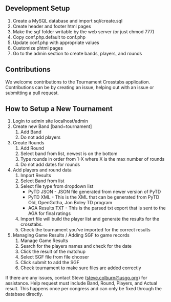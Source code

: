 ## Development Setup

1. Create a MySQL database and import sql/create.sql
2. Create header and footer html pages
3. Make the sgf folder writable by the web server (or just chmod 777)
4. Copy conf.php.default to conf.php
5. Update conf.php with appropriate values
6. Customize phtml pages
7. Go to the admin section to create bands, players, and rounds

## Contributions
We welcome contributions to the Tournament Crosstabs application. Contributions can be by creating
an issue, helping out with an issue or submitting a pull request.

## How to Setup a New Tournament
1. Login to admin site localhost/admin  
2. Create new Band [band=tournament]  
    1. Add Band  
    2. Do not add players  
3. Create Rounds  
    1. Add Round  
    2. Select band from list, newest is on the bottom  
    3. Type rounds in order from 1-X where X is the max number of rounds  
    4. Do not add dates for rounds  
4. Add players and round data  
    1. Import Results  
    2. Select Band from list  
    3. Select file type from dropdown list  
       - PyTD JSON - JSON file generated from newer version of PyTD  
       - PyTD XML - This is the XML that can be generated from PyTD Old, OpenGotha, Jon Boley TD program  
       - AGA Results TXT - This is the parsed txt export that is sent to the AGA for final ratings  
    4. Import file will build the player list and generate the results for the crosstabs.   
    5. Check the tournament you’ve imported for the correct results  
5. Managing Game Results / Adding SGF to game records  
    1. Manage Game Results  
    2. Search for the players names and check for the date  
    3. Click the result of the matchup  
    4. Select SGF file from file chooser  
    5. Click submit to add the SGF  
    6. Check tournament to make sure files are added correctly  

If there are any issues, contact Steve (steve.colburn@usgo.org) for assistance. Help request must include Band, Round, Players, and Actual result. This happens once per congress and can only be fixed through the database directly.
